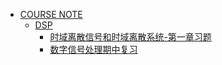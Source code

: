 - [COURSE NOTE](../)
	- [DSP](./)
		- [时域离散信号和时域离散系统-第一章习题](时域离散信号和时域离散系统-第一章习题.md)
		- [数字信号处理期中复习](数字信号处理期中复习.md)